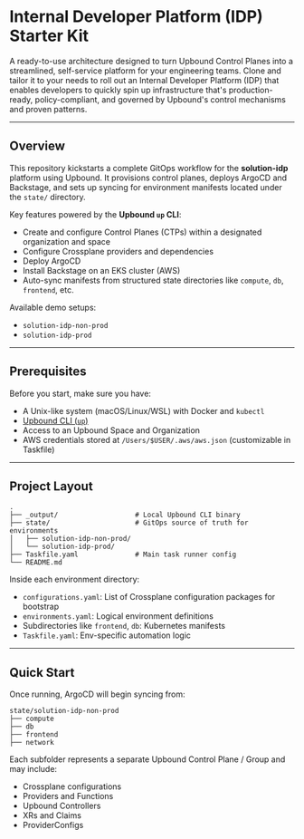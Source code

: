 # Internal Developer Platform (IDP) Starter Kit

A ready-to-use architecture designed to turn Upbound Control Planes into a
streamlined, self-service platform for your engineering teams. Clone and tailor
it to your needs to roll out an Internal Developer Platform (IDP) that enables
developers to quickly spin up infrastructure that's production-ready,
policy-compliant, and governed by Upbound's control mechanisms and proven
patterns.

---

## Overview

This repository kickstarts a complete GitOps workflow for the **solution-idp**
platform using Upbound. It provisions control planes, deploys ArgoCD and
Backstage, and sets up syncing for environment manifests located under the
`state/` directory.

Key features powered by the **Upbound `up` CLI**:

* Create and configure Control Planes (CTPs) within a designated organization
  and space
* Configure Crossplane providers and dependencies
* Deploy ArgoCD
* Install Backstage on an EKS cluster (AWS)
* Auto-sync manifests from structured state directories like `compute`, `db`,
  `frontend`, etc.

Available demo setups:

* `solution-idp-non-prod`
* `solution-idp-prod`

---

## Prerequisites

Before you start, make sure you have:

* A Unix-like system (macOS/Linux/WSL) with Docker and `kubectl`
* [Upbound CLI (`up`)](https://docs.upbound.io/cli/)
* Access to an Upbound Space and Organization
* AWS credentials stored at `/Users/$USER/.aws/aws.json` (customizable in
  Taskfile)

---

## Project Layout

```
.
├── _output/                   # Local Upbound CLI binary
├── state/                     # GitOps source of truth for environments
│   ├── solution-idp-non-prod/
│   └── solution-idp-prod/
├── Taskfile.yaml              # Main task runner config
└── README.md
```

Inside each environment directory:

* `configurations.yaml`: List of Crossplane configuration packages for bootstrap
* `environments.yaml`: Logical environment definitions
* Subdirectories like `frontend`, `db`: Kubernetes manifests
* `Taskfile.yaml`: Env-specific automation logic

---

## Quick Start

Once running, ArgoCD will begin syncing from:

```
state/solution-idp-non-prod
├── compute
├── db
├── frontend
├── network
```

Each subfolder represents a separate Upbound Control Plane / Group and may include:

* Crossplane configurations
* Providers and Functions
* Upbound Controllers
* XRs and Claims
* ProviderConfigs
